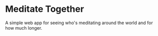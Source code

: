 Meditate Together
====

A simple web app for seeing who's meditating around the world and for how much longer.
